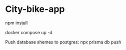 # City-bike-app

npm install

docker compose up -d

Push database shemes to postgres:
npx prisma db push